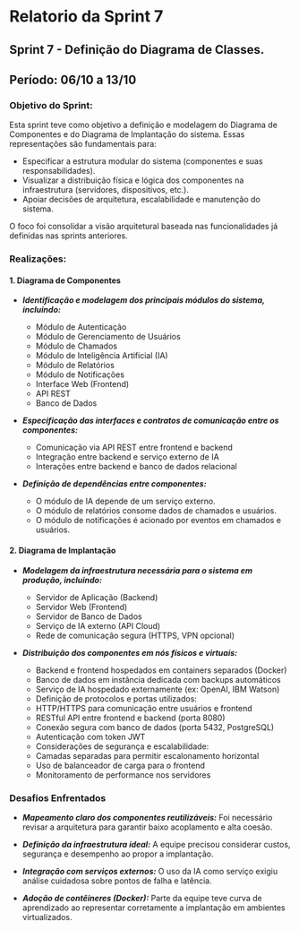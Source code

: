 # Relatorio da Sprint 7

## Sprint 7 - Definição do Diagrama de Classes.
## Período: 06/10 a 13/10

### Objetivo do Sprint:
Esta sprint teve como objetivo a definição e modelagem do Diagrama de Componentes e do Diagrama de Implantação do sistema. Essas representações são fundamentais para:
  - Especificar a estrutura modular do sistema (componentes e suas responsabilidades).
  - Visualizar a distribuição física e lógica dos componentes na infraestrutura (servidores, dispositivos, etc.).
  - Apoiar decisões de arquitetura, escalabilidade e manutenção do sistema.
   
O foco foi consolidar a visão arquitetural baseada nas funcionalidades já definidas nas sprints anteriores.

### Realizações:
#### 1. Diagrama de Componentes

- *<b>Identificação e modelagem dos principais módulos do sistema, incluindo:</b>*
  - Módulo de Autenticação
  - Módulo de Gerenciamento de Usuários
  - Módulo de Chamados
  - Módulo de Inteligência Artificial (IA)
  - Módulo de Relatórios
  - Módulo de Notificações
  - Interface Web (Frontend)
  - API REST
  - Banco de Dados
    
- *<b>Especificação das interfaces e contratos de comunicação entre os componentes:</b>*
  - Comunicação via API REST entre frontend e backend
  - Integração entre backend e serviço externo de IA
  - Interações entre backend e banco de dados relacional
    
- *<b>Definição de dependências entre componentes:</b>*
  - O módulo de IA depende de um serviço externo.
  - O módulo de relatórios consome dados de chamados e usuários.
  - O módulo de notificações é acionado por eventos em chamados e usuários.

#### 2. Diagrama de Implantação
- *<b>Modelagem da infraestrutura necessária para o sistema em produção, incluindo:</b>*
  - Servidor de Aplicação (Backend)
  - Servidor Web (Frontend)
  - Servidor de Banco de Dados
  - Serviço de IA externo (API Cloud)
  - Rede de comunicação segura (HTTPS, VPN opcional)
    
- *<b>Distribuição dos componentes em nós físicos e virtuais:</b>*
  - Backend e frontend hospedados em containers separados (Docker)
  - Banco de dados em instância dedicada com backups automáticos
  - Serviço de IA hospedado externamente (ex: OpenAI, IBM Watson)
  - Definição de protocolos e portas utilizados:
  - HTTP/HTTPS para comunicação entre usuários e frontend
  - RESTful API entre frontend e backend (porta 8080)
  - Conexão segura com banco de dados (porta 5432, PostgreSQL)
  - Autenticação com token JWT
  - Considerações de segurança e escalabilidade:
  - Camadas separadas para permitir escalonamento horizontal
  - Uso de balanceador de carga para o frontend
  - Monitoramento de performance nos servidores


### Desafios Enfrentados

- <b>*Mapeamento claro dos componentes reutilizáveis:*</b> Foi necessário revisar a arquitetura para garantir baixo acoplamento e alta coesão.
  
- <b>*Definição da infraestrutura ideal:*</b> A equipe precisou considerar custos, segurança e desempenho ao propor a implantação.
  
- <b>*Integração com serviços externos:*</b> O uso da IA como serviço exigiu análise cuidadosa sobre pontos de falha e latência.
  
- <b>*Adoção de contêineres (Docker):*</b> Parte da equipe teve curva de aprendizado ao representar corretamente a implantação em ambientes virtualizados.
